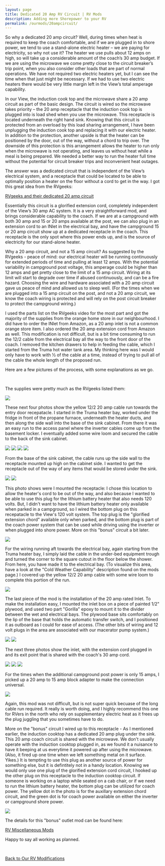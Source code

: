 ```yaml
---
layout: page
title: Dedicated 20 Amp RV Circuit | RV Mods
description: Adding more Shorepower to your RV
permalink: /ourmods/20ampcircuit/
---
```


So why a dedicated 20 amp circuit?  Well, during times when heat is required to keep the coach comfortable, and if we are plugged in to shore power, we tend to use a stand-alone electric heater – we are paying for electricity, so why not use it?  The heater we use pulls about 12 amps on high, so will take up a considerable amount of the coach’s 30 amp budget.  If we are using the microwave we come pretty close to the circuit breaker’s trip point, when you also consider other loads that are part of normal operations.  We have not required two electric heaters yet, but I can see the time when that just might be necessary.  If we had to use two electric heaters there would be very little margin left in the View’s total amperage capability.

In our View, the induction cook top and the microwave share a 20 amp circuit as part of the basic design.  The circuit is wired so the microwave takes priority – the 20 amp receptacle that the induction cook top is plugged into is load shed when you use the microwave.  This receptacle is located underneath the right hand sink.  Knowing that this circuit is protected from an overload by this load sharing arrangement, I have been unplugging the induction cook top and replacing it with our electric heater.  In addition to the protection, another upside is that the heater can be positioned by the door, out of the way, without a chord to trip over.  The downside of this protection is this arrangement allows the heater to run only when the microwave is not operating, and leaves us without heat while a meal is being prepared.  We needed a better way to run the heater full time without the potential for circuit breaker trips and inconvenient heat outages.

The answer was a dedicated circuit that is independent of the View’s electrical system, and a receptacle that could be located to be able to optimally position a heater on the floor without a cord to get in the way.  I got this great idea from the RVgeeks:

<a href = "https://www.youtube.com/watch?v=w1ZO5RxKoq8&t=407s " target="_blank">RVgeeks and their dedicated 20 amp circuit </a>

Essentially this circuit is a glorified extension cord, completely independent of the View’s 30 amp AC system.  It is a very straightforward mod, and brings considerable capability to the coach.  If we are at a campground with both 30 amp and 15 or 20 amps available at the post, we can also plug in an extension cord to an INlet in the electrical bay, and have the campground 15 or 20 amp circuit show up at a dedicated receptacle in the coach.  This receptacle is the only spot where this power ends up, and is the source of electricity for our stand-alone heater.

Why a 20 amp circuit, and not a 15 amp circuit?  As suggested by the RVgeeks - peace of mind:  our electrical heater will be running continuously for extended periods of time and pulling at least 12 amps.  With the potential variability in campground post voltage, this amperage could be higher than 12 amps and get pretty close to the limit of a 15 amp circuit.  Wiring at its limit will start to degrade over time if abused continuously, and can be a fire hazard.  Choosing the wire and hardware associated with a 20 amp circuit gave us peace of mind and allowed us to sleep well.  (For the times when we are plugged into a 15 amp circuit on the post, and not a 20 amp circuit, we know the coach wiring is protected and will rely on the post circuit breaker to protect the campground wiring.)

I used the parts list on the RVgeeks video for the most part and got the majority of the supplies from the orange home store in our neighbourhood.  I did have to order the INlet from Amazon, as a 20 amp inlet is not a common orange store item.  I also ordered the 20 amp extension cord from Amazon as well.  This modification is not difficult, but is a bit time consuming to run the 12/2 cable from the electrical bay all the way to the front door of the coach.  I removed the kitchen drawers to help in feeding the cable, which I started from the Truma hot water tank area.  My thinking here was I would only have to work with ½ of the cable at a time, instead of trying to pull all of the cable the whole length of the proposed run.

Here are a few pictures of the process, with some explanations as we go.

<br>

The supplies were pretty much as the RVgeeks listed them:

<img src="/assets/web20ampsupplies.jpg"/>

These next four photos show the yellow 12/2 20 amp cable run towards the entry door recepatacle.  I started in the Truma heater bay, worked under the fridge in front of the propane furnace, underneath the heater ducts, and then along the side wall into the base of the sink cabinet.  From there it was an easy run to the access panel where the inverter cables come up from the basement locker.  I eventually added some wire loom and secured the cable to the back of the sink cabinet.

<img src="/assets/web20Amp1.jpg"/>

<img src="/assets/web20Amp2.jpg"/>

<img src="/assets/web20Amp3.jpg"/>

<img src="/assets/web20Amp4.jpg"/>

From the base of the sink cabinet, the cable runs up the side wall to the receptacle mounted up high on the cabinet side.  I wanted to get the receptacle out of the way of any items that would be stored under the sink.

<img src="/assets/web20Amp13.jpg"/>

<img src="/assets/web20Amp14.jpg"/>

This photo shows were I mounted the receptacle: I chose this location to allow the heater's cord to be out of the way, and also because I wanted to be able to use this plug for the lithium battery heater that also needs 120 volts.  But, I didn't want to have the lithium battery heater only available when parked in a campground, so I wired the bottom plug on this recepatacle to the View's 120 volt system.  The top plug is the "glorified extension chord" available only when parked, and the bottom plug is part of the coach power system that can be used while driving using the inverter or when plugged into shore power.  More on this "bonus" circuit a bit later.

<img src="/assets/web20Amp17.jpg"/>

For the wiring running aft towards the electrical bay, again starting from the Truma heater bay, I simply laid the cable in the under-bed equipment trough and turned the corner to the square cutout in the floor below the shower.  From here, you have made it to the electrical bay.  (To visualize this area, have a look at the "Cold Weather Capability" description found on the mods page.)  I covered up the yellow 12/2 20 amp cable with some wire loom to complete this portion of the run.

<img src="/assets/web20Amp25.jpg"/>

The last piece of the mod is the installation of the 20 amp rated Inlet.  To make the installation easy, I mounted the inlet box on a piece of painted 1/2" plywood, and used two part "Gorilla" epoxy to mount it to the divider between the wet and electrical bays.  The plywood base sits comfortably on the lip of the base that holds the automatic transfer switch, and I positioned it as outboard as I could for ease of access.  (The other bits of wiring and 12 volt plugs in the area are associated with our macerator pump system.)

<img src="/assets/web20Amp9.jpg"/>

<img src="/assets/web20Amp18.jpg"/>

The next three photos show the inlet, with the extension cord plugged in and its exit point that is shared with the coach's 30 amp cord.

<img src="/assets/web20Amp20.jpg"/>

<img src="/assets/web20Amp21.jpg"/>

<img src="/assets/web20Amp22.jpg"/>

For the times when the additional campground post power is only 15 amps, I picked up a 20 amp to 15 amp block adapter to make the connection universal.

<img src="/assets/web20Amp24.jpg"/>

Again, this mod was not difficult, but is not super quick becuase of the long cable run required.  It really is worth doing, and I highly recommend this one for RVers in the north who rely on supplementary electric heat as it frees up the plug juggling that you sometimes have to do.

More on the "bonus" circuit I wired up to this receptacle - As I mentioned earlier, the induction cooktop has a dedicated 20 amp plug under the sink.  This 20 amp coach circuit is shared with the microwave.  We don't usually operate with the induction cooktop plugged in, as we found it a nuisance to have it beeping at us everytime it powered up after using the microwave.  (Also, it fired up one time when we left something metal on it surface.  Yikes.)  It is tempting to use this plug as another source of power for something else, but it is defintitely not in a handy location.  Knowing we would only use one plug of the glorified extension cord circuit, I hooked up the other plug on this receptacle to the induction cooktop circuit.  If someone is working on a laptop while seated on a cab chair, or if we need to run the lithium battery heater, the bottom plug can be utilized for coach power.  The yellow dot in the photo is for the auxillary extension chord circuit, and the green dot is for coach power available on either the inverter or campground shore power.  

<img src="/assets/web20Amp17.jpg"/>

The details for this "bonus" outlet mod can be found here:

[RV Miscellaneous Mods](/ourmods/miscmods/)

Happy to say all working as planned.

<br>

[Back to Our RV Modifications](/ourmods/)
